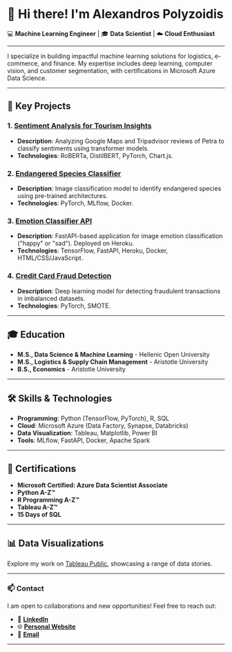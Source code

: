 # 👋 Hi there! I'm Alexandros Polyzoidis  

💻 **Machine Learning Engineer** | 🎓 **Data Scientist** | ☁️ **Cloud Enthusiast**

---

I specialize in building impactful machine learning solutions for logistics, e-commerce, and finance. My expertise includes deep learning, computer vision, and customer segmentation, with certifications in Microsoft Azure Data Science.

---

## 🚀 **Key Projects**  
### 1. [Sentiment Analysis for Tourism Insights](https://www.petrareviewsai.com/)  
- **Description**: Analyzing Google Maps and Tripadvisor reviews of Petra to classify sentiments using transformer models.  
- **Technologies**: RoBERTa, DistilBERT, PyTorch, Chart.js.

### 2. [Endangered Species Classifier](https://endangered-species-app-2024-626612794e72.herokuapp.com/)  
- **Description**: Image classification model to identify endangered species using pre-trained architectures.  
- **Technologies**: PyTorch, MLflow, Docker.  

### 3. [Emotion Classifier API](https://emotion-classifier-app-636425c67bdf.herokuapp.com/docs)  
- **Description**: FastAPI-based application for image emotion classification ("happy" or "sad"). Deployed on Heroku.  
- **Technologies**: TensorFlow, FastAPI, Heroku, Docker, HTML/CSS/JavaScript.  

### 4. [Credit Card Fraud Detection](https://github.com/AlexandrosPol/Data-Science-Projects/tree/main/Credit%20Card%20Fraud%20Detection)  
- **Description**: Deep learning model for detecting fraudulent transactions in imbalanced datasets.  
- **Technologies**: PyTorch, SMOTE.   

---

## 🎓 **Education**  
- **M.S., Data Science & Machine Learning** - Hellenic Open University
- **M.S., Logistics & Supply Chain Management** - Aristotle University
- **B.S., Economics** - Aristotle University

---

## 🛠️ **Skills & Technologies**  
- **Programming**: Python (TensorFlow, PyTorch), R, SQL  
- **Cloud**: Microsoft Azure (Data Factory, Synapse, Databricks)  
- **Data Visualization**: Tableau, Matplotlib, Power BI  
- **Tools**: MLflow, FastAPI, Docker, Apache Spark  

---

## 📜 **Certifications**  
- **Microsoft Certified: Azure Data Scientist Associate**  
- **Python A-Z™**  
- **R Programming A-Z™**  
- **Tableau A-Z™**  
- **15 Days of SQL**  

---

## 📊 **Data Visualizations**  
Explore my work on [Tableau Public](https://public.tableau.com/app/profile/alexandros.polyzoidis/vizzes), showcasing a range of data stories.  

---

### 📫 **Contact**  
I am open to collaborations and new opportunities! Feel free to reach out:  

- 💼 **[LinkedIn](https://www.linkedin.com/in/alexandrospolyzoidis/)**  
- 🌐 **[Personal Website](https://alexandrospol.github.io/)**  
- 📧 **[Email](mailto:apolyzoidis@hotmail.com)**  

---
